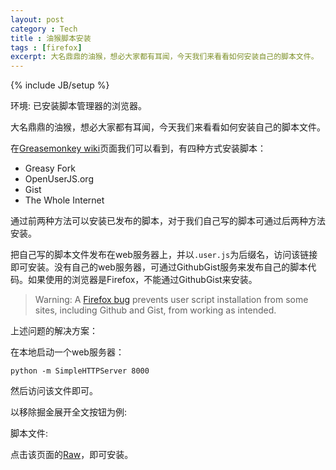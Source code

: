 ```yaml
---
layout: post
category : Tech
title : 油猴脚本安装
tags : [firefox]
excerpt: 大名鼎鼎的油猴，想必大家都有耳闻，今天我们来看看如何安装自己的脚本文件。
---
```

{% include JB/setup %}

环境: 已安装脚本管理器的浏览器。

大名鼎鼎的油猴，想必大家都有耳闻，今天我们来看看如何安装自己的脚本文件。

在[Greasemonkey wiki](https://wiki.greasespot.net/User_Script_Hosting)页面我们可以看到，有四种方式安装脚本：

* Greasy Fork
* OpenUserJS.org
* Gist
* The Whole Internet

通过前两种方法可以安装已发布的脚本，对于我们自己写的脚本可通过后两种方法安装。

把自己写的脚本文件发布在web服务器上，并以`.user.js`为后缀名，访问该链接即可安装。没有自己的web服务器，可通过GithubGist服务来发布自己的脚本代码。如果使用的浏览器是Firefox，不能通过GithubGist来安装。

> Warning: A [Firefox bug](https://bugzilla.mozilla.org/show_bug.cgi?id=1411641) prevents user script installation from some sites, including Github and Gist, from working as intended.

上述问题的解决方案：

在本地启动一个web服务器：

```shell
python -m SimpleHTTPServer 8000
```

然后访问该文件即可。

以移除掘金展开全文按钮为例:

脚本文件:

<script src="https://gist.github.com/gofcool/87d3b41ef32021c575df1ca206d303d2.js"></script>

点击该页面的[Raw](https://gist.githubusercontent.com/gofcool/87d3b41ef32021c575df1ca206d303d2/raw/4d9b1b1e40821d76cce55674c50bee6d6f38c09c/remove-juejin.user.js)，即可安装。
